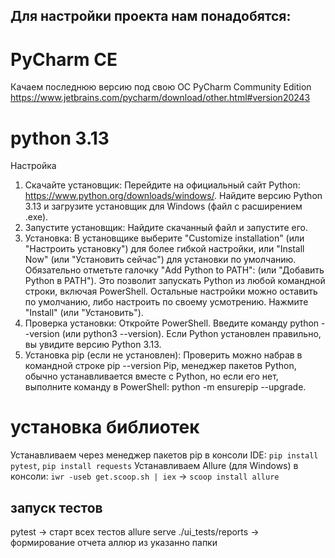 ## Для настройки проекта нам понадобятся: 
# PyCharm CE
Качаем последнюю версию под свою ОС PyCharm Community Edition
https://www.jetbrains.com/pycharm/download/other.html#version20243


# python 3.13
Настройка
1. Скачайте установщик:
Перейдите на официальный сайт Python: https://www.python.org/downloads/windows/. 
Найдите версию Python 3.13 и загрузите установщик для Windows (файл с расширением .exe). 
2. Запустите установщик:
Найдите скачанный файл и запустите его. 
3. Установка:
В установщике выберите "Customize installation" (или "Настроить установку") для более гибкой настройки, или "Install Now" (или "Установить сейчас") для установки по умолчанию. 
Обязательно отметьте галочку "Add Python to PATH": (или "Добавить Python в PATH"). Это позволит запускать Python из любой командной строки, включая PowerShell. 
Остальные настройки можно оставить по умолчанию, либо настроить по своему усмотрению. 
Нажмите "Install" (или "Установить"). 
4. Проверка установки:
Откройте PowerShell. 
Введите команду python --version (или python3 --version). 
Если Python установлен правильно, вы увидите версию Python 3.13. 
5. Установка pip (если не установлен):
Проверить можно набрав в командной строке pip --version
Pip, менеджер пакетов Python, обычно устанавливается вместе с Python, но если его нет, выполните команду в PowerShell: python -m ensurepip --upgrade.

# установка библиотек
Устанавливаем через менеджер пакетов pip в консоли IDE: `pip install pytest`, `pip install requests`
Устанавливаем Allure (для Windows) в консоли: `iwr -useb get.scoop.sh | iex` -> `scoop install allure`



## запуск тестов 
pytest -> старт всех тестов
allure serve ./ui_tests/reports -> формирование отчета аллюр из указанно папки